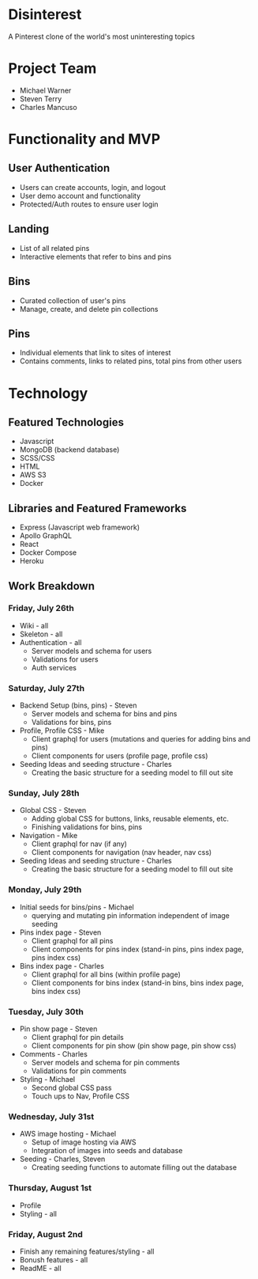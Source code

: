 # Disinterest
A Pinterest clone of the world's most uninteresting topics

# Project Team
* Michael Warner
* Steven Terry
* Charles Mancuso

# Functionality and MVP
## User Authentication
* Users can create accounts, login, and logout
* User demo account and functionality
* Protected/Auth routes to ensure user login

## Landing
* List of all related pins
* Interactive elements that refer to bins and pins

## Bins
* Curated collection of user's pins
* Manage, create, and delete pin collections

## Pins
* Individual elements that link to sites of interest
* Contains comments, links to related pins, total pins from other users

# Technology 
## Featured Technologies
* Javascript
* MongoDB (backend database)
* SCSS/CSS
* HTML
* AWS S3
* Docker

## Libraries and Featured Frameworks
* Express (Javascript web framework)
* Apollo GraphQL
* React
* Docker Compose
* Heroku

## Work Breakdown
### Friday, July 26th
* Wiki - all
* Skeleton - all
* Authentication - all
  - Server models and schema for users
  - Validations for users
  - Auth services

### Saturday, July 27th
* Backend Setup (bins, pins) - Steven
  - Server models and schema for bins and pins
  - Validations for bins, pins
* Profile, Profile CSS - Mike
  - Client graphql for users (mutations and queries for adding bins and pins)
  - Client components for users (profile page, profile css)
* Seeding Ideas and seeding structure - Charles
  - Creating the basic structure for a seeding model to fill out site

### Sunday, July 28th
* Global CSS - Steven
  - Adding global CSS for buttons, links, reusable elements, etc.
  - Finishing validations for bins, pins
* Navigation - Mike
  - Client graphql for nav (if any)
  - Client components for navigation (nav header, nav css)
* Seeding Ideas and seeding structure - Charles
  - Creating the basic structure for a seeding model to fill out site

### Monday, July 29th
* Initial seeds for bins/pins - Michael
  - querying and mutating pin information independent of image seeding
* Pins index page - Steven
  - Client graphql for all pins
  - Client components for pins index (stand-in pins, pins index page, pins index css)
* Bins index page - Charles
  - Client graphql for all bins (within profile page)
  - Client components for bins index (stand-in bins, bins index page, bins index css)

### Tuesday, July 30th
* Pin show page - Steven
  - Client graphql for pin details
  - Client components for pin show (pin show page, pin show css)
* Comments - Charles
  - Server models and schema for pin comments
  - Validations for pin comments
* Styling - Michael
  - Second global CSS pass
  - Touch ups to Nav, Profile CSS

### Wednesday, July 31st
* AWS image hosting - Michael
  - Setup of image hosting via AWS
  - Integration of images into seeds and database
* Seeding - Charles, Steven
  - Creating seeding functions to automate filling out the database


### Thursday, August 1st
* Profile
* Styling - all

### Friday, August 2nd
* Finish any remaining features/styling - all
* Bonush features - all
* ReadME - all

